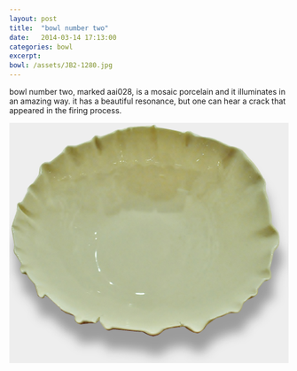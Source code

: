```yaml
---
layout: post
title:  "bowl number two"
date:   2014-03-14 17:13:00
categories: bowl
excerpt:
bowl: /assets/JB2-1280.jpg
---
```



bowl number two, marked aai028, is a mosaic porcelain and it illuminates in an amazing way. it has a beautiful resonance, but one can hear a crack that appeared in the firing process.

<img src="/assets/JB2-1280.jpg" class="bowl-large">





